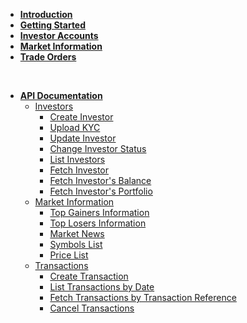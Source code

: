 <!-- _navbar.md -->
<div class="pl-2">


</div>


  
  * [**Introduction**](home.md#Introduction)
  * [**Getting Started**](home.md#getting-started)
  * [**Investor Accounts**](home.md#investors39-account)
  * [**Market Information**](home.md#market-information-amp-symbols)
  * [**Trade Orders**](home.md#trade-orders)

  <br>

  * [**API Documentation**](api.md#before-you-start)
    * [Investors](api.md#Investors)  
      * [Create Investor](api.md#create-investor)
      * [Upload KYC](api.md#upload-kyc)
      * [Update Investor](api.md#update-investor)
      * [Change Investor Status](api.md#change-investor-status)
      * [List Investors](api.md#list-investors)
      * [Fetch Investor](api.md#fetch-investor)
      * [Fetch Investor's Balance ](api.md#fetch-investor39s-balance)
      * [Fetch Investor's Portfolio](api.md#fetch-investor39s-portfolio)
    * [Market Information](api.md#market-information)
      * [Top Gainers Information](api.md#top-gainers-information)
      * [Top Losers Information](api.md#top-losers-information)
      * [Market News](api.md#market-news)
      * [Symbols List](api.md#symbols-list)
      * [Price List](api.md#price-list)
    * [Transactions](api.md#Transactions)
      * [Create Transaction](api.md#create-transaction)
      * [List Transactions by Date](api.md#list-transactions-by-date)
      * [Fetch Transactions by Transaction Reference](api.md#fetch-transactions-by-transaction-reference)
      * [Cancel Transactions](api.md#cancel-transactions)

<!-- 
     About Dart Invest

 Not sure where to start? 

 Registration (explanation + link)

 Step-by-Step Guide

 Run a Test (Explanation & Link)

 API Documentation

 Accounts

 Orders

 Portfolios

 Market Information

 Symbols -->
  
  <!-- * [Run a Test](api.md#access-token)
  * [Accounts](api.md#Investors)  
    * [Create Investor](api.md#create-investor)
    * [Upload KYC](api.md#upload-kyc)
    * [Update Investor](api.md#update-investor)
    * [Change Investor Status](api.md#change-investor-status)
    * [List Investors](api.md#list-investors)
    * [Fetch Investor](api.md#fetch-investor)
    * [Fetch Investor's Balance ](api.md#fetch-investor39s-balance)
    * [Fetch Investor's Portfolio](api.md#fetch-investor39s-portfolio)

  * [Market Information](api.md#market-information)
    * [Top Gainers Information](api.md#top-gainers-information)
    * [Top Losers Information](api.md#top-losers-information)
    * [Market News](api.md#market-news)
    * [Symbols List](api.md#symbols-list)
    * [Price List](api.md#price-list)

  * [Orders](api.md#Transactions)
    * [Create Transaction](api.md#create-transaction)
    * [List Transactions by Date](api.md#list-transactions-by-date)
    * [Fetch Transactions by Transaction Reference](api.md#fetch-transactions-by-transaction-reference)
    * [Cancel Transactions](api.md#cancel-transactions) -->


  <!-- * ![Business Logo](/assets/img/business.svg) [Business Operations](business.md)
    * [Overview](business.md#overview)
    * [Settlement](send_money.md)
    * [Chargebacks](chargeback.md) -->
    




<!--
Clarify inbranch referral -access & WAPIC
--->